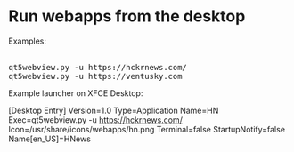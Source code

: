 # Run webapps from the desktop

Examples: <br />
<br />
<pre>
qt5webview.py -u https://hckrnews.com/
qt5webview.py -u https://ventusky.com
</pre>

Example launcher on XFCE Desktop:

[Desktop Entry]
Version=1.0
Type=Application
Name=HN
Exec=qt5webview.py -u https://hckrnews.com/
Icon=/usr/share/icons/webapps/hn.png
Terminal=false
StartupNotify=false
Name[en_US]=HNews
